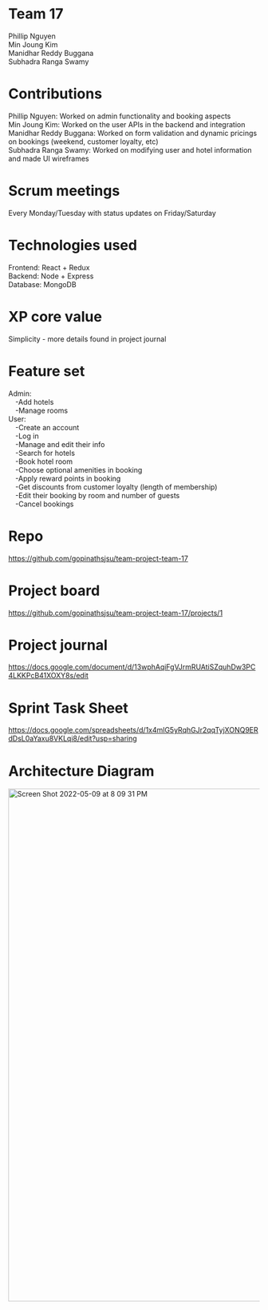 # Team 17
Phillip Nguyen\
Min Joung Kim\
Manidhar Reddy Buggana\
Subhadra Ranga Swamy

# Contributions
Phillip Nguyen: Worked on admin functionality and booking aspects\
Min Joung Kim: Worked on the user APIs in the backend and integration\
Manidhar Reddy Buggana: Worked on form validation and dynamic pricings on bookings (weekend, customer loyalty, etc)\
Subhadra Ranga Swamy: Worked on modifying user and hotel information and made UI wireframes

# Scrum meetings
Every Monday/Tuesday with status updates on Friday/Saturday

# Technologies used
Frontend: React + Redux\
Backend: Node + Express\
Database: MongoDB

# XP core value
Simplicity - more details found in project journal

# Feature set
Admin:\
  &emsp;-Add hotels\
  &emsp;-Manage rooms\
User:\
  &emsp;-Create an account\
  &emsp;-Log in\
  &emsp;-Manage and edit their info\
  &emsp;-Search for hotels\
  &emsp;-Book hotel room\
  &emsp;-Choose optional amenities in booking\
  &emsp;-Apply reward points in booking\
  &emsp;-Get discounts from customer loyalty (length of membership)\
  &emsp;-Edit their booking by room and number of guests\
  &emsp;-Cancel bookings

# Repo
https://github.com/gopinathsjsu/team-project-team-17

# Project board
https://github.com/gopinathsjsu/team-project-team-17/projects/1

# Project journal
https://docs.google.com/document/d/13wphAqiFgVJrmRUAtiSZquhDw3PC4LKKPcB41XOXY8s/edit

# Sprint Task Sheet
https://docs.google.com/spreadsheets/d/1x4mlG5yRqhGJr2qqTyjXONQ9ERdDsL0aYaxu8VKLqi8/edit?usp=sharing

# Architecture Diagram
<img width="1026" alt="Screen Shot 2022-05-09 at 8 09 31 PM" src="https://user-images.githubusercontent.com/47397875/167535082-22ae6216-2779-4b60-ab5a-e1752d3d7109.png">
